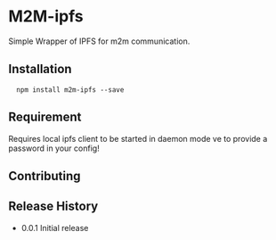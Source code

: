 M2M-ipfs
=========

Simple Wrapper of IPFS for m2m communication.

## Installation
```
  npm install m2m-ipfs --save
```
## Requirement

Requires local ipfs client to be started in daemon mode
ve to provide a password in your config!
 
## Contributing


## Release History

* 0.0.1 Initial release